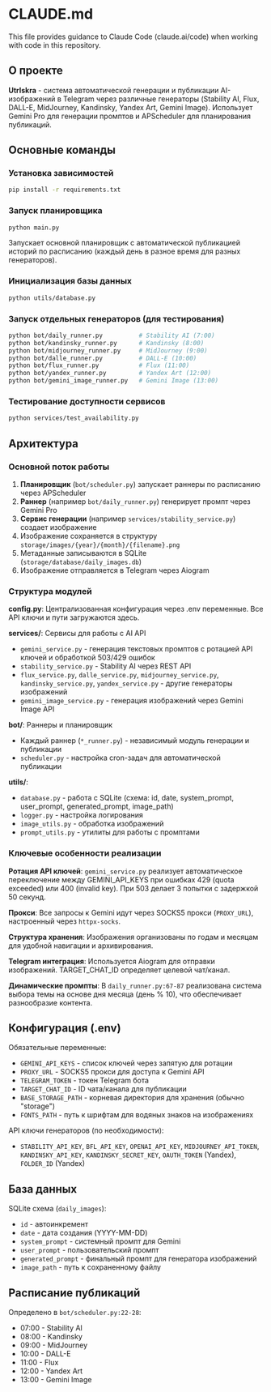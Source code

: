 # CLAUDE.md

This file provides guidance to Claude Code (claude.ai/code) when working with code in this repository.

## О проекте

**UtrIskra** - система автоматической генерации и публикации AI-изображений в Telegram через различные генераторы (Stability AI, Flux, DALL-E, MidJourney, Kandinsky, Yandex Art, Gemini Image). Использует Gemini Pro для генерации промптов и APScheduler для планирования публикаций.

## Основные команды

### Установка зависимостей
```bash
pip install -r requirements.txt
```

### Запуск планировщика
```bash
python main.py
```
Запускает основной планировщик с автоматической публикацией историй по расписанию (каждый день в разное время для разных генераторов).

### Инициализация базы данных
```bash
python utils/database.py
```

### Запуск отдельных генераторов (для тестирования)
```bash
python bot/daily_runner.py          # Stability AI (7:00)
python bot/kandinsky_runner.py      # Kandinsky (8:00)
python bot/midjourney_runner.py     # MidJourney (9:00)
python bot/dalle_runner.py          # DALL-E (10:00)
python bot/flux_runner.py           # Flux (11:00)
python bot/yandex_runner.py         # Yandex Art (12:00)
python bot/gemini_image_runner.py   # Gemini Image (13:00)
```

### Тестирование доступности сервисов
```bash
python services/test_availability.py
```

## Архитектура

### Основной поток работы
1. **Планировщик** (`bot/scheduler.py`) запускает раннеры по расписанию через APScheduler
2. **Раннер** (например `bot/daily_runner.py`) генерирует промпт через Gemini Pro
3. **Сервис генерации** (например `services/stability_service.py`) создает изображение
4. Изображение сохраняется в структуру `storage/images/{year}/{month}/{filename}.png`
5. Метаданные записываются в SQLite (`storage/database/daily_images.db`)
6. Изображение отправляется в Telegram через Aiogram

### Структура модулей

**config.py**: Централизованная конфигурация через .env переменные. Все API ключи и пути загружаются здесь.

**services/**: Сервисы для работы с AI API
- `gemini_service.py` - генерация текстовых промптов с ротацией API ключей и обработкой 503/429 ошибок
- `stability_service.py` - Stability AI через REST API
- `flux_service.py`, `dalle_service.py`, `midjourney_service.py`, `kandinsky_service.py`, `yandex_service.py` - другие генераторы изображений
- `gemini_image_service.py` - генерация изображений через Gemini Image API

**bot/**: Раннеры и планировщик
- Каждый раннер (`*_runner.py`) - независимый модуль генерации и публикации
- `scheduler.py` - настройка cron-задач для автоматической публикации

**utils/**:
- `database.py` - работа с SQLite (схема: id, date, system_prompt, user_prompt, generated_prompt, image_path)
- `logger.py` - настройка логирования
- `image_utils.py` - обработка изображений
- `prompt_utils.py` - утилиты для работы с промптами

### Ключевые особенности реализации

**Ротация API ключей**: `gemini_service.py` реализует автоматическое переключение между GEMINI_API_KEYS при ошибках 429 (quota exceeded) или 400 (invalid key). При 503 делает 3 попытки с задержкой 50 секунд.

**Прокси**: Все запросы к Gemini идут через SOCKS5 прокси (`PROXY_URL`), настроенный через `httpx-socks`.

**Структура хранения**: Изображения организованы по годам и месяцам для удобной навигации и архивирования.

**Telegram интеграция**: Используется Aiogram для отправки изображений. TARGET_CHAT_ID определяет целевой чат/канал.

**Динамические промпты**: В `daily_runner.py:67-87` реализована система выбора темы на основе дня месяца (день % 10), что обеспечивает разнообразие контента.

## Конфигурация (.env)

Обязательные переменные:
- `GEMINI_API_KEYS` - список ключей через запятую для ротации
- `PROXY_URL` - SOCKS5 прокси для доступа к Gemini API
- `TELEGRAM_TOKEN` - токен Telegram бота
- `TARGET_CHAT_ID` - ID чата/канала для публикации
- `BASE_STORAGE_PATH` - корневая директория для хранения (обычно "storage")
- `FONTS_PATH` - путь к шрифтам для водяных знаков на изображениях

API ключи генераторов (по необходимости):
- `STABILITY_API_KEY`, `BFL_API_KEY`, `OPENAI_API_KEY`, `MIDJOURNEY_API_TOKEN`, `KANDINSKY_API_KEY`, `KANDINSKY_SECRET_KEY`, `OAUTH_TOKEN` (Yandex), `FOLDER_ID` (Yandex)

## База данных

SQLite схема (`daily_images`):
- `id` - автоинкремент
- `date` - дата создания (YYYY-MM-DD)
- `system_prompt` - системный промпт для Gemini
- `user_prompt` - пользовательский промпт
- `generated_prompt` - финальный промпт для генератора изображений
- `image_path` - путь к сохраненному файлу

## Расписание публикаций

Определено в `bot/scheduler.py:22-28`:
- 07:00 - Stability AI
- 08:00 - Kandinsky
- 09:00 - MidJourney
- 10:00 - DALL-E
- 11:00 - Flux
- 12:00 - Yandex Art
- 13:00 - Gemini Image
